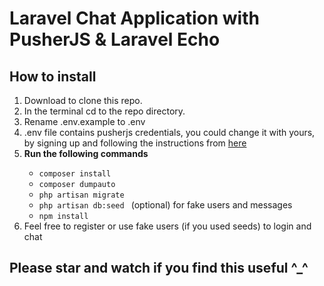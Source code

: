 <h1>Laravel Chat Application with PusherJS & Laravel Echo</h1>

<h2>How to install</h2>
<ol>
    <li>Download to clone this repo.</li>
    <li>In the terminal cd to the repo directory.</li>
    <li>Rename .env.example to .env </li>
    <li>.env file contains pusherjs credentials, you could change it with yours, by signing up and following the instructions from <a href="https://dashboard.pusher.com/">here</a></li>
    <li><b>Run the following commands</b></li>
    <ul>
        <li><code>composer install</code></li>
        <li><code>composer dumpauto</code></li>
        <li><code>php artisan migrate</code></li>
        <li><code>php artisan db:seed </code> (optional) for fake users and messages</li>
        <li><code>npm install</code></li>
    </ul>
    <li>Feel free to register or use fake users (if you used seeds) to login and chat</li>
</ol>

<h2>Please star and watch if you find this useful ^_^</h2>